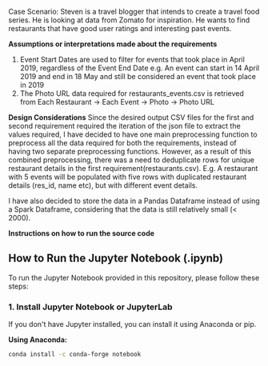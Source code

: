 Case Scenario: Steven is a travel blogger that intends to create a travel food series. He is looking at data from Zomato for inspiration. He wants to find restaurants that have good user ratings and interesting past events.

**Assumptions or interpretations made about the requirements**
  1) Event Start Dates are used to filter for events that took place in April 2019, regardless of the Event End Date
     e.g. An event can start in 14 April 2019 and end in 18 May and still be considered an event that took place in 2019
  2) The Photo URL data required for restaurants_events.csv is retrieved from Each Restaurant -> Each Event -> Photo -> Photo URL


**Design Considerations**
Since the desired output CSV files for the first and second requirement required the iteration of the json file to extract the values required, I have decided to have one main preprocessing function to preprocess all the data required for both the requirements, instead of having two separate preprocessing functions.
However, as a result of this combined preprocessing, there was a need to deduplicate rows for unique restaurant details in the first requirement(restaurants.csv). E.g. A restaurant with 5 events will be populated with five rows with duplicated restaurant details (res_id, name etc), but with different event details.

I have also decided to store the data in a Pandas Dataframe instead of using a Spark Dataframe, considering that the data is still relatively small (< 2000).

**Instructions on how to run the source code**
## How to Run the Jupyter Notebook (.ipynb)

To run the Jupyter Notebook provided in this repository, please follow these steps:

### 1. Install Jupyter Notebook or JupyterLab
If you don't have Jupyter installed, you can install it using Anaconda or pip.

**Using Anaconda:**
```bash
conda install -c conda-forge notebook






